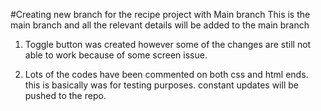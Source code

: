 #Creating new branch for the recipe project with Main branch
This is the main branch and all the relevant details will be added to the main branch

1) Toggle button was created however some of the changes are still not able to work because of some screen issue.

2) Lots of the codes have been commented on both css and html ends. this is basically was for testing purposes. constant updates will be pushed to the repo.


